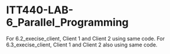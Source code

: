 # ITT440-LAB-6_Parallel_Programming
For 6.2_execise_client, Client 1 and Client 2 using same code.
For 6.3_execise_client, Client 1 and Client 2 also using same code.
